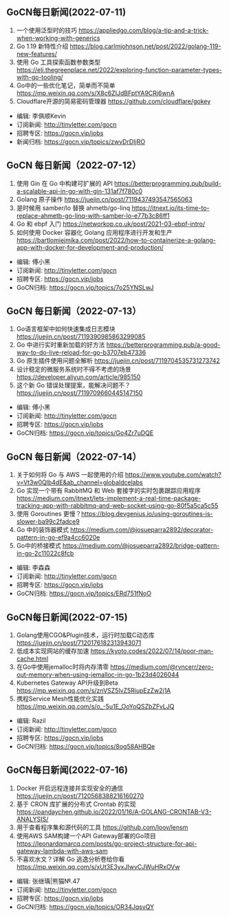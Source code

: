 ## GoCN每日新闻(2022-07-11)

1. 一个使用泛型时的技巧 https://appliedgo.com/blog/a-tip-and-a-trick-when-working-with-generics
2. Go 1.19 新特性介绍 https://blog.carlmjohnson.net/post/2022/golang-119-new-features/
3. 使用 Go 工具探索函数参数类型 https://eli.thegreenplace.net/2022/exploring-function-parameter-types-with-go-tooling/
4. Go中的一些优化笔记，简单而不简单 https://mp.weixin.qq.com/s/X8c6ZIJdBFptYA9CRj6wnA
5. Cloudflare开源的简易密码管理器 https://github.com/cloudflare/gokey

* 编辑: 李俱顺Kevin
* 订阅新闻: http://tinyletter.com/gocn
* 招聘专区: https://gocn.vip/jobs
* 新闻归档: https://gocn.vip/topics/zwvDrDIjRO

## GoCN 每日新闻（2022-07-12）

1. 使用 Gin 在 Go 中构建可扩展的 API https://betterprogramming.pub/build-a-scalable-api-in-go-with-gin-131af7f780c0
2. Golang 原子操作 https://juejin.cn/post/7119437493547565063
3. 是时候用 samber/lo 替换 ahmetb/go-linq https://itnext.io/its-time-to-replace-ahmetb-go-linq-with-samber-lo-e77b3c86ff1
4. Go 和 ebpf 入门 https://networkop.co.uk/post/2021-03-ebpf-intro/
5. 如何使用 Docker 容器化 Golang 应用程序进行开发和生产 https://bartlomiejmika.com/post/2022/how-to-containerize-a-golang-app-with-docker-for-development-and-production/

* 编辑: 傅小黑
* 订阅新闻: http://tinyletter.com/gocn
* 招聘专区: https://gocn.vip/jobs
* GoCN归档:  https://gocn.vip/topics/7o25YNSLwJ


## GoCN 每日新闻（2022-07-13）

1. Go语言框架中如何快速集成日志模块 https://juejin.cn/post/7119390985863299085
2. Go 中进行实时重新加载的好方法 https://betterprogramming.pub/a-good-way-to-do-live-reload-for-go-b3707eb47336
3. Go 原生插件使用问题全解析 https://juejin.cn/post/7119704535731273742
4. 设计稳定的微服务系统时不得不考虑的场景 https://developer.aliyun.com/article/985150
5. 这个新 Go 错误处理提案，能解决问题不？ https://juejin.cn/post/7119709660445147150

* 编辑: 傅小黑
* 订阅新闻: http://tinyletter.com/gocn
* 招聘专区: https://gocn.vip/jobs
* GoCN归档: https://gocn.vip/topics/Go4Zr7uDQE


## GoCN 每日新闻（2022-07-14）

1.  关于如何将 Go 与 AWS 一起使用的介绍 https://www.youtube.com/watch?v=Vt3w0Qlb4dE&ab_channel=globaldcelabs
2.  Go 实现一个带有 RabbitMQ 和 Web 套接字的实时包裹跟踪应用程序 https://medium.com/itnext/lets-implement-a-real-time-package-tracking-app-with-rabbitmq-and-web-socket-using-go-80f5a5ca5c55
3.  使用 Goroutines 更慢？https://blog.devgenius.io/using-goroutines-is-slower-ba99c2fadce9
4.  Go 中的装饰器模式 https://medium.com/@josueparra2892/decorator-pattern-in-go-ef9a4cc6020e
5.  Go中的桥接模式 https://medium.com/@josueparra2892/bridge-pattern-in-go-2c11022c8fcb

* 编辑: 李森森
* 订阅新闻: http://tinyletter.com/gocn
* 招聘专区: https://gocn.vip/jobs
* GoCN归档: https://gocn.vip/topics/ERd751fNoO


## GoCN每日新闻(2022-07-15)

1. Golang使用CGO&Plugin技术，运行时加载C动态库 https://juejin.cn/post/7120176182313943071  
2. 低成本实现网站的缓存加速 https://kyoto.codes/2022/07/14/poor-man-cache.html 
3. 在Go中使用jemalloc时将内存清零 https://medium.com/@rvncerr/zero-out-memory-when-using-jemalloc-in-go-1b23d4026044
4. Kubernetes Gateway API升级到Beta https://mp.weixin.qq.com/s/znVSZ5lvZ5RiupEzZw2j1A
5. 携程Service Mesh性能优化实践 https://mp.weixin.qq.com/s/o_-5u1E_OoYoQSZbZFvLJQ
 
* 编辑: Razil
* 订阅新闻: http://tinyletter.com/gocn
* 招聘专区: https://gocn.vip/jobs
* GoCN归档: https://gocn.vip/topics/8og58AHBQe


## GoCN每日新闻(2022-07-16)

1. Docker 开启远程连接并实现安全的通信 https://juejin.cn/post/7120568388216160270
2. 基于 CRON 库扩展的分布式 Crontab 的实现 https://pandaychen.github.io/2022/01/16/A-GOLANG-CRONTAB-V3-ANALYSIS/
3. 用于查看程序集和源代码的工具 https://github.com/loov/lensm
4. 使用AWS SAM构建一个API Gateway部署的Go项目 https://leonardqmarcq.com/posts/go-project-structure-for-api-gateway-lambda-with-aws-sam
5. 不喜欢水文？详解 Go 逃逸分析卷给你看 https://mp.weixin.qq.com/s/xUt3E3yxJIwvCJWuHRxOVw
 
* 编辑: 张继瑀|熊猫№.47
* 订阅新闻: http://tinyletter.com/gocn
* 招聘专区: https://gocn.vip/jobs
* GoCN归档: https://gocn.vip/topics/OR34JqsvQY
